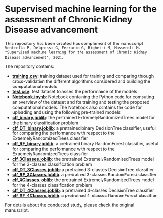 # Supervised machine learning for the assessment of Chronic Kidney Disease advancement 

This repository has been created has complement of the manuscript ```Ventrella P, Delgrossi G, Ferrario G, Righetti M, Masseroli M. "Supervised machine learning for the assessment of Chronic Kidney Disease advancement", 2021```.

The repository contains:
- [**training.csv**](https://github.com/Piervipv/CKD_advancement_assessment/blob/main/training.csv): training dataset used for training and comparing through cross-validation the different algorithms considered and building the computational models
- [**test.csv**](https://github.com/Piervipv/CKD_advancement_assessment/blob/main/test.csv): test dataset to asses the performance of the models
- [**Notebook.ipynb**](https://github.com/Piervipv/CKD_advancement_assessment/blob/main/Notebook.ipynb): Notebook containing the Python code for computing an overview of the dataset and for training and testing the proposed computational models. The Notebook also contains the code for uploading and using the following pre-trained models:
- [**clf_binary.joblib**](https://github.com/Piervipv/CKD_advancement_assessment/blob/main/clf_binary.joblib): the pretrained ExtremelyRandomizedTrees model for the binary classification problem
- [**clf_DT_binary.joblib**](https://github.com/Piervipv/CKD_advancement_assessment/blob/main/clf_DT_binary.joblib): a pretrained binary DecisionTree classifier, useful for comparing the performance with respect to the ExtremelyRandomizedTrees classifier
- [**clf_RF_binary.joblib**](https://github.com/Piervipv/CKD_advancement_assessment/blob/main/clf_RF_binary.joblib): a pretrained binary RandomForest classifier, useful for comparing the performance with respect to the ExtremelyRandomizedTrees classifier
- [**clf_3Classes.joblib**](https://github.com/Piervipv/CKD_advancement_assessment/blob/main/clf_3Classes.joblib): the pretrained ExtremelyRandomizedTrees model for the 3-classes classification problem
- [**clf_DT_3Classes.joblib**](https://github.com/Piervipv/CKD_advancement_assessment/blob/main/clf_DT_3Classes.joblib): a pretrained 3-classes DecisionTree classifier
- [**clf_RF_3Classes.joblib**](https://github.com/Piervipv/CKD_advancement_assessment/blob/main/clf_RF_3Classes.joblib): a pretrained 3-classes RandomForest classifier
- [**clf_4Classes.joblib**](https://github.com/Piervipv/CKD_advancement_assessment/blob/main/clf_4Classes.joblib): the pretrained ExtremelyRandomizedTrees model for the 4-classes classification problem
- [**clf_DT_4Classes.joblib**](https://github.com/Piervipv/CKD_advancement_assessment/blob/main/clf_DT_4Classes.joblib): a pretrained 4-classes DecisionTree classifier
- [**clf_RF_4Classes.joblib**](https://github.com/Piervipv/CKD_advancement_assessment/blob/main/clf_RF_4Classes.joblib): a pretrained 4-classes RandomForest classifier

For details about the conducted study, please check the original manuscript.

